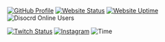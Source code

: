 [![GitHub Profile](https://img.shields.io/github/followers/zlyfer?logo=github&logoColor=white&style=for-the-badge)](https://github.com/zlyfer)
[![Website Status](https://img.shields.io/website?down_color=c43b3b&style=for-the-badge&up_color=%235bc33c&url=https%3A%2F%2Fzlyfer.net)](https://zlyfer.net)
[![Website Uptime](https://img.shields.io/uptimerobot/ratio/m785895745-df4062af44867130d7a03dd8?label=website%20uptime&style=for-the-badge)](https://zlyfer.net)
![Disocrd Online Users](https://img.shields.io/discord/203778798406074368?logo=discord&logoColor=white&style=for-the-badge)
<!-- [![Twitch Status SlyNCarli](https://img.shields.io/twitch/status/slyncarli?label=twitch%2Fslyncarli&logo=twitch&logoColor=white&style=for-the-badge)](https://www.twitch.tv/slyncarli) -->
[![Twitch Status](https://img.shields.io/twitch/status/zlyfer2?logo=twitch&logoColor=white&style=for-the-badge)](https://www.twitch.tv/zlyfer2)
[![Instagram](https://img.shields.io/badge/instagram-zlyfer.arts-%23d92b7f?style=for-the-badge&logo=instagram&logoColor=white)](https://instagram.com/zlyfer.arts/)
![Time](https://img.shields.io/endpoint?style=for-the-badge&url=https%3A%2F%2Fapi.zlyfer.net%2Fshieldsio%2Ftime)
